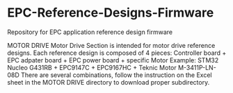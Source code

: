 # EPC-Reference-Designs-Firmware
Repository for EPC application reference design firmware

MOTOR DRIVE
Motor Drive Section is intended for motor drive reference designs.
Each reference design is composed of 4 pieces:
Controller board + EPC adpater board + EPC power board + specific Motor
Example: STM32 Nucleo G431RB +  EPC9147C + EPC9167HC + Teknic Motor M-3411P-LN-08D
There are several combinations, follow the instruction on the Excel sheet in the MOTOR DRIVE directory 
to download proper subdirectory.
